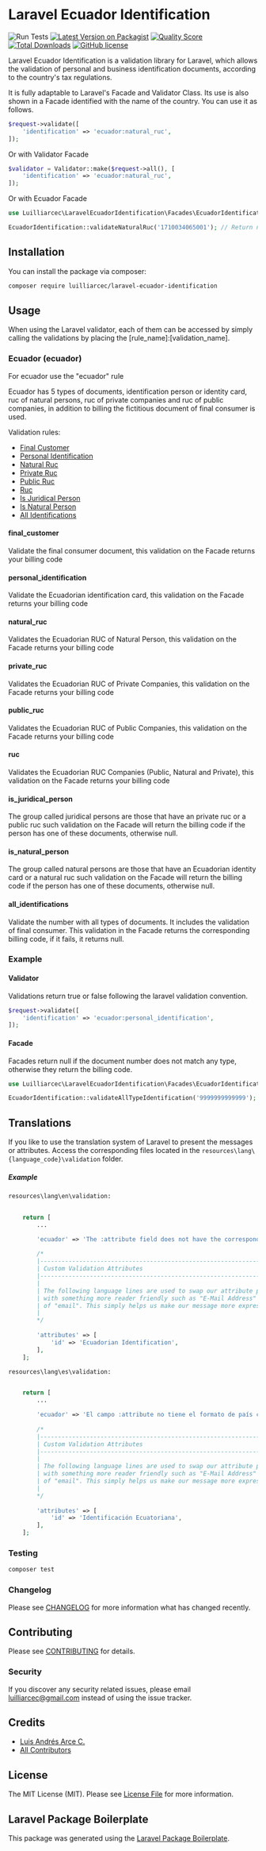 # Laravel Ecuador Identification

![Run Tests](https://github.com/luilliarcec/laravel-ecuador-identification/workflows/Run%20Tests/badge.svg?branch=master)
[![Latest Version on Packagist](https://img.shields.io/packagist/v/luilliarcec/laravel-ecuador-identification.svg)](https://packagist.org/packages/luilliarcec/laravel-ecuador-identification)
[![Quality Score](https://img.shields.io/scrutinizer/g/luilliarcec/laravel-ecuador-identification)](https://scrutinizer-ci.com/g/luilliarcec/laravel-ecuador-identification)
[![Total Downloads](https://img.shields.io/packagist/dt/luilliarcec/laravel-ecuador-identification)](https://packagist.org/packages/luilliarcec/laravel-ecuador-identification)
[![GitHub license](https://img.shields.io/github/license/luilliarcec/laravel-ecuador-identification.svg)](https://github.com/luilliarcec/laravel-ecuador-identification/blob/master/LICENSE.md)

Laravel Ecuador Identification is a validation library for Laravel, which allows the validation of personal and business identification documents, according to the country's tax regulations.

It is fully adaptable to Laravel's Facade and Validator Class. Its use is also shown in a Facade identified with the name of the country. You can use it as follows.

```php
$request->validate([
    'identification' => 'ecuador:natural_ruc',
]);
```

Or with Validator Facade

```php
$validator = Validator::make($request->all(), [
    'identification' => 'ecuador:natural_ruc',
]);
```

Or with Ecuador Facade

```php
use Luilliarcec\LaravelEcuadorIdentification\Facades\EcuadorIdentification;

EcuadorIdentification::validateNaturalRuc('1710034065001'); // Return null or string code
```

## Installation

You can install the package via composer:

```bash
composer require luilliarcec/laravel-ecuador-identification
```

## Usage

When using the Laravel validator, each of them can be accessed by simply calling the validations by placing the [rule_name]:[validation_name].

### Ecuador (ecuador)

For ecuador use the "ecuador" rule

Ecuador has 5 types of documents, identification person or identity card, ruc of natural persons, ruc of private companies and ruc of public companies, in addition to billing the fictitious document of final consumer is used.

Validation rules:
* [Final Customer](#rule-final_customer)
* [Personal Identification](#rule-personal_identification)
* [Natural Ruc](#rule-natural_ruc)
* [Private Ruc](#rule-private_ruc)
* [Public Ruc](#rule-public_ruc)
* [Ruc](#rule-ruc)
* [Is Juridical Person](#rule-is_juridical_person)
* [Is Natural Person](#rule-is_natural_person)
* [All Identifications](#rule-all_identifications)

<a name="rule-final_customer"></a>
#### final_customer
Validate the final consumer document, this validation on the Facade returns your billing code

<a name="rule-personal_identification"></a>
#### personal_identification
Validate the Ecuadorian identification card, this validation on the Facade returns your billing code

<a name="rule-natural_ruc"></a>
#### natural_ruc
Validates the Ecuadorian RUC of Natural Person, this validation on the Facade returns your billing code

<a name="rule-private_ruc"></a>
#### private_ruc
Validates the Ecuadorian RUC of Private Companies, this validation on the Facade returns your billing code

<a name="rule-public_ruc"></a>
#### public_ruc
Validates the Ecuadorian RUC of Public Companies, this validation on the Facade returns your billing code

<a name="rule-ruc"></a>
#### ruc
Validates the Ecuadorian RUC Companies (Public, Natural and Private), this validation on the Facade returns your billing code

<a name="rule-is_juridical_person"></a>
#### is_juridical_person
The group called juridical persons are those that have an private ruc or a public ruc such validation on the Facade will return the billing code if the person has one of these documents, otherwise null.

<a name="rule-is_natural_person"></a>
#### is_natural_person
The group called natural persons are those that have an Ecuadorian identity card or a natural ruc such validation on the Facade will return the billing code if the person has one of these documents, otherwise null.

<a name="rule-all_identifications"></a>
#### all_identifications
Validate the number with all types of documents. It includes the validation of final consumer. This validation in the Facade returns the corresponding billing code, if it fails, it returns null.


### Example
#### Validator

Validations return true or false following the laravel validation convention.

```php
$request->validate([
    'identification' => 'ecuador:personal_identification',
]);
```

#### Facade

Facades return null if the document number does not match any type, otherwise they return the billing code.

```php
use Luilliarcec\LaravelEcuadorIdentification\Facades\EcuadorIdentification;

EcuadorIdentification::validateAllTypeIdentification('9999999999999'); // Return '07' => Final Consumer
```

## Translations

If you like to use the translation system of Laravel to present the messages or attributes. Access the corresponding 
files located in the ``resources\lang\{language_code}\validation`` folder.

##### Example
``resources\lang\en\validation:``
```php
    
    return [
        ...

        'ecuador' => 'The :attribute field does not have the corresponding country format. (Ecuador)',
    
        /*
        |--------------------------------------------------------------------------
        | Custom Validation Attributes
        |--------------------------------------------------------------------------
        |
        | The following language lines are used to swap our attribute placeholder
        | with something more reader friendly such as "E-Mail Address" instead
        | of "email". This simply helps us make our message more expressive.
        |
        */
    
        'attributes' => [
            'id' => 'Ecuadorian Identification',
        ],
    ];
```

``resources\lang\es\validation:``
```php
    
    return [
        ...

        'ecuador' => 'El campo :attribute no tiene el formato de país correspondiente. (Ecuador)',
    
        /*
        |--------------------------------------------------------------------------
        | Custom Validation Attributes
        |--------------------------------------------------------------------------
        |
        | The following language lines are used to swap our attribute placeholder
        | with something more reader friendly such as "E-Mail Address" instead
        | of "email". This simply helps us make our message more expressive.
        |
        */
    
        'attributes' => [
            'id' => 'Identificación Ecuatoriana',
        ],
    ];
```


### Testing

``` bash
composer test
```

### Changelog

Please see [CHANGELOG](CHANGELOG.md) for more information what has changed recently.

## Contributing

Please see [CONTRIBUTING](CONTRIBUTING.md) for details.

### Security

If you discover any security related issues, please email luilliarcec@gmail.com instead of using the issue tracker.

## Credits

- [Luis Andrés Arce C.](https://github.com/luilliarcec)
- [All Contributors](../../contributors)

## License

The MIT License (MIT). Please see [License File](LICENSE.md) for more information.

## Laravel Package Boilerplate

This package was generated using the [Laravel Package Boilerplate](https://laravelpackageboilerplate.com).
